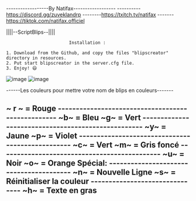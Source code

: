 ------------------By Natifax------------------
----------https://discord.gg/zuveklandrp
--------https://txitch.tv/natifax
-------https://tiktok.com/natifax.officiel

||||--ScriptBlips--||||
 
                            Installation :

    1. Download from the Github, and copy the files "blipscreator" directory in resources.
    2. Put start blipscreator in the server.cfg file.
    3. Enjoy! 😄

![image](https://github.com/user-attachments/assets/f9c6f6c7-ef73-4355-924b-c95ae31f6543)
![image](https://github.com/user-attachments/assets/43676eaa-df38-4e46-bb91-96ab93a6f566)

------Les couleurs pour mettre votre nom de blips en couleurs-------

~ r ~ = Rouge --------------------------------------------------
~b~ = Bleu
~g~ = Vert ---------------------------------------------------
~y~ = Jaune
~p~ = Violet -------------------------------------------------
~c~ = Vert
~m~ = Gris foncé ---------------------------------------------
~u~ = Noir
~o~ = Orange Spécial: ----------------------------------------
~n~ = Nouvelle Ligne
~s~ = Réinitialiser la couleur -------------------------------
~h~ = Texte en gras
--------------------------------------------------------------
